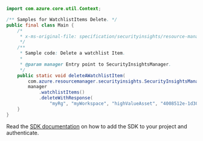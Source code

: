 ```java
import com.azure.core.util.Context;

/** Samples for WatchlistItems Delete. */
public final class Main {
    /*
     * x-ms-original-file: specification/securityinsights/resource-manager/Microsoft.SecurityInsights/preview/2022-01-01-preview/examples/watchlists/DeleteWatchlistItem.json
     */
    /**
     * Sample code: Delete a watchlist Item.
     *
     * @param manager Entry point to SecurityInsightsManager.
     */
    public static void deleteAWatchlistItem(
        com.azure.resourcemanager.securityinsights.SecurityInsightsManager manager) {
        manager
            .watchlistItems()
            .deleteWithResponse(
                "myRg", "myWorkspace", "highValueAsset", "4008512e-1d30-48b2-9ee2-d3612ed9d3ea", Context.NONE);
    }
}
```

Read the [SDK documentation](https://github.com/Azure/azure-sdk-for-java/blob/azure-resourcemanager-securityinsights_1.0.0-beta.3/sdk/securityinsights/azure-resourcemanager-securityinsights/README.md) on how to add the SDK to your project and authenticate.
